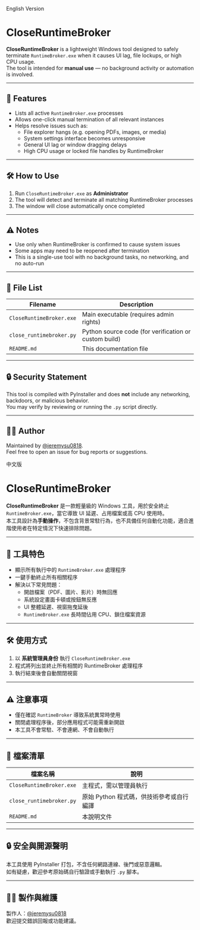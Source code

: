 English Version
# CloseRuntimeBroker

**CloseRuntimeBroker** is a lightweight Windows tool designed to safely terminate `RuntimeBroker.exe` when it causes UI lag, file lockups, or high CPU usage.  
The tool is intended for **manual use** — no background activity or automation is involved.

---

## 🧩 Features

- Lists all active `RuntimeBroker.exe` processes
- Allows one-click manual termination of all relevant instances
- Helps resolve issues such as:
  - File explorer hangs (e.g. opening PDFs, images, or media)
  - System settings interface becomes unresponsive
  - General UI lag or window dragging delays
  - High CPU usage or locked file handles by RuntimeBroker

---

## 🛠 How to Use

1. Run `CloseRuntimeBroker.exe` as **Administrator**
2. The tool will detect and terminate all matching RuntimeBroker processes
3. The window will close automatically once completed

---

## ⚠️ Notes

- Use only when RuntimeBroker is confirmed to cause system issues
- Some apps may need to be reopened after termination
- This is a single-use tool with no background tasks, no networking, and no auto-run

---

## 📁 File List

| Filename                | Description                              |
|------------------------|------------------------------------------|
| `CloseRuntimeBroker.exe` | Main executable (requires admin rights) |
| `close_runtimebroker.py` | Python source code (for verification or custom build) |
| `README.md`             | This documentation file                 |

---

## 🔒 Security Statement

This tool is compiled with PyInstaller and does **not** include any networking, backdoors, or malicious behavior.  
You may verify by reviewing or running the `.py` script directly.

---

## 🧑‍💻 Author

Maintained by [@jeremysu0818](https://github.com/jeremysu0818).  
Feel free to open an issue for bug reports or suggestions.


中文版
# CloseRuntimeBroker
**CloseRuntimeBroker** 是一款輕量級的 Windows 工具，用於安全終止 `RuntimeBroker.exe`，當它導致 UI 延遲、占用檔案或高 CPU 使用時。  
本工具設計為**手動操作**，不包含背景常駐行為，也不具備任何自動化功能，適合進階使用者在特定情況下快速排除問題。

---

## 🧩 工具特色

- 顯示所有執行中的 `RuntimeBroker.exe` 處理程序
- 一鍵手動終止所有相關程序
- 解決以下常見問題：
  - 開啟檔案（PDF、圖片、影片）時無回應
  - 系統設定畫面卡頓或按鈕無反應
  - UI 整體延遲、視窗拖曳延後
  - `RuntimeBroker.exe` 長時間佔用 CPU、鎖住檔案資源

---

## 🛠 使用方式

1. 以 **系統管理員身份** 執行 `CloseRuntimeBroker.exe`
2. 程式將列出並終止所有相關的 RuntimeBroker 處理程序
3. 執行結束後會自動關閉視窗

---

## ⚠️ 注意事項

- 僅在確認 `RuntimeBroker` 導致系統異常時使用
- 關閉處理程序後，部分應用程式可能需重新開啟
- 本工具不會常駐、不會連網、不會自動執行

---

## 📁 檔案清單

| 檔案名稱               | 說明                               |
|------------------------|------------------------------------|
| `CloseRuntimeBroker.exe` | 主程式，需以管理員執行               |
| `close_runtimebroker.py` | 原始 Python 程式碼，供技術參考或自行編譯 |
| `README.md`             | 本說明文件                           |

---

## 🔒 安全與開源聲明

本工具使用 PyInstaller 打包，不含任何網路連線、後門或惡意邏輯。  
如有疑慮，歡迎參考原始碼自行驗證或手動執行 `.py` 腳本。

---

## 🧑‍💻 製作與維護

製作人：[@jeremysu0818](https://github.com/jeremysu0818)  
歡迎提交錯誤回報或功能建議。


